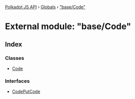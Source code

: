 [Polkadot JS API](../README.md) › [Globals](../globals.md) › ["base/Code"](_base_code_.md)

# External module: "base/Code"

## Index

### Classes

* [Code](../classes/_base_code_.code.md)

### Interfaces

* [CodePutCode](../interfaces/_base_code_.codeputcode.md)

